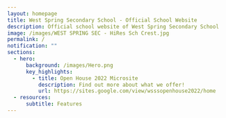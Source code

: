 ```yaml
---
layout: homepage
title: West Spring Secondary School - Official School Website
description: Official school website of West Spring Secondary School
image: /images/WEST SPRING SEC - HiRes Sch Crest.jpg
permalink: /
notification: ""
sections:
  - hero:
      background: /images/Hero.png
      key_highlights:
        - title: Open House 2022 Microsite
          description: Find out more about what we offer!
          url: https://sites.google.com/view/wsssopenhouse2022/home
  - resources:
      subtitle: Features
---
```

